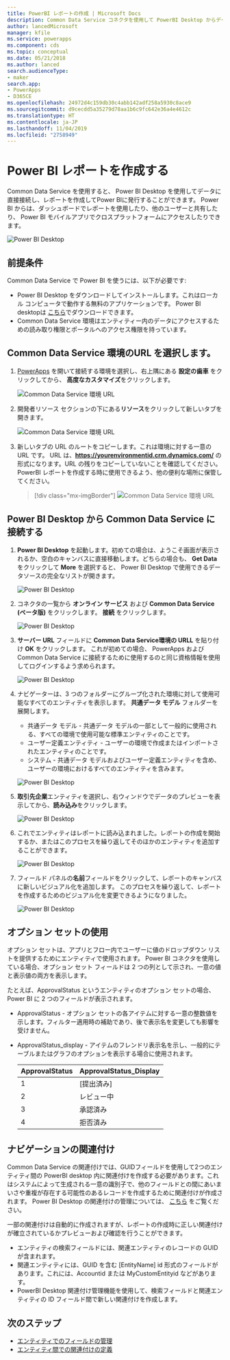 ```yaml
---
title: PowerBI レポートの作成 | Microsoft Docs
description: Common Data Service コネクタを使用して PowerBI Desktop からデータに接続する。
author: lancedMicrosoft
manager: kfile
ms.service: powerapps
ms.component: cds
ms.topic: conceptual
ms.date: 05/21/2018
ms.author: lanced
search.audienceType:
- maker
search.app:
- PowerApps
- D365CE
ms.openlocfilehash: 24972d4c159db30c4abb142adf258a5930c8ace9
ms.sourcegitcommit: d9cecdd5a35279d78aa1b6c9fc642e36a4e4612c
ms.translationtype: HT
ms.contentlocale: ja-JP
ms.lasthandoff: 11/04/2019
ms.locfileid: "2758949"
---
```

# <a name="create-a-power-bi-report"></a>Power BI レポートを作成する
Common Data Service を使用すると、 Power BI Desktop を使用してデータに直接接続し、レポートを作成してPower BIに発行することができます。 Power BI からは、ダッシュボードでレポートを使用したり、他のユーザーと共有したり、 Power BI モバイルアプリでクロスプラットフォームにアクセスしたりできます。

![Power BI Desktop](./media/data-platform-cds-powerbi-connector/PBIDesktop.png "Power BI Desktop")

## <a name="prerequisites"></a>前提条件

Common Data Service で Power BI を使うには、以下が必要です:

* Power BI Desktop をダウンロードしてインストールします。これはローカル コンピュータで動作する無料のアプリケーションです。 Power BI desktopは [こちら](https://powerbi.microsoft.com/desktop/)でダウンロードできます。
* Common Data Service 環境はエンティティー内のデータにアクセスするための読み取り権限とポータルへのアクセス権限を持っています。

## <a name="finding-your-common-data-service-environment-url"></a>Common Data Service 環境のURL を選択します。

1. [PowerApps](https://make.powerapps.com/?utm_source=padocs&utm_medium=linkinadoc&utm_campaign=referralsfromdoc) を開いて接続する環境を選択し、右上隅にある **設定の歯車** をクリックしてから、 **高度なカスタマイズ**をクリックします。

    ![Common Data Service 環境 URL](./media/data-platform-cds-powerbi-connector/CDSEnv1.png "Common Data Service環境")

2. 開発者リソース セクションの下にある**リソース**をクリックして新しいタブを開きます。

    ![Common Data Service 環境 URL](./media/data-platform-cds-powerbi-connector/CDSEnv2.png "Common Data Service環境")

3. 新しいタブの URL のルートをコピーします。これは環境に対する一意の URL です。 URL は、**https://yourenvironmentid.crm.dynamics.com/** の形式になります。URL の残りをコピーしていないことを確認してください。 PowerBI レポートを作成する時に使用できるよう、他の便利な場所に保管してください。

    > [!div class="mx-imgBorder"] 
    > ![Common Data Service 環境 URL](./media/data-platform-cds-powerbi-connector/CDSEnv3.png "Common Data Service環境")

## <a name="connecting-to-common-data-service-from-power-bi-desktop"></a>Power BI Desktop から Common Data Service に接続する

1. **Power BI Desktop** を起動します。初めての場合は、ようこそ画面が表示されるか、空白のキャンバスに直接移動します。どちらの場合も、 **Get Data** をクリックして **More** を選択すると、 Power BI Desktop で使用できるデータソースの完全なリストが開きます。

    ![Power BI Desktop](./media/data-platform-cds-powerbi-connector/CreateReport1.png "Power BI Desktop")

2. コネクタの一覧から **オンライン サービス** および **Common Data Service (ベータ版)** をクリックします。 **接続** をクリックします。

    ![Power BI Desktop](./media/data-platform-cds-powerbi-connector/CreateReport2.png "Power BI Desktop")

3. **サーバー URL** フィールドに **Common Data Service環境の URLL** を貼り付け **OK** をクリックします。 これが初めての場合、 PowerApps および Common Data Service に接続するために使用するのと同じ資格情報を使用してログインするよう求められます。

    ![Power BI Desktop](./media/data-platform-cds-powerbi-connector/CreateReport3.png "Power BI Desktop")

4. ナビゲーターは、3 つのフォルダーにグループ化された環境に対して使用可能なすべてのエンティティを表示します。 **共通データ モデル** フォルダーを展開します。

    * 共通データ モデル - 共通データ モデルの一部として一般的に使用される、すべての環境で使用可能な標準エンティティのことです。
    * ユーザー定義エンティティ - ユーザーの環境で作成またはインポートされたエンティティのことです。
    * システム - 共通データ モデルおよびユーザー定義エンティティを含め、ユーザーの環境におけるすべてのエンティティを含みます。

    ![Power BI Desktop](./media/data-platform-cds-powerbi-connector/CreateReport4.png "Power BI Desktop")

5. **取引先企業**エンティティを選択し、右ウィンドウでデータのプレビューを表示してから、**読み込み**をクリックします。

    ![Power BI Desktop](./media/data-platform-cds-powerbi-connector/CreateReport5.png "Power BI Desktop")

6. これでエンティティはレポートに読み込まれました。レポートの作成を開始するか、またはこのプロセスを繰り返してそのほかのエンティティを追加することができます。

    ![Power BI Desktop](./media/data-platform-cds-powerbi-connector/CreateReport6.png "Power BI Desktop")

7. フィールド パネルの**名前**フィールドをクリックして、レポートのキャンバスに新しいビジュアル化を追加します。 このプロセスを繰り返して、レポートを作成するためのビジュアル化を変更できるようになりました。

    ![Power BI Desktop](./media/data-platform-cds-powerbi-connector/CreateReport7.png "Power BI Desktop")


## <a name="using-option-sets"></a>オプション セットの使用

オプション セットは、アプリとフロー内でユーザーに値のドロップダウン リストを提供するためにエンティティで使用されます。 Power BI コネクタを使用している場合、オプション セット フィールドは 2 つの列として示され、一意の値と表示値の両方を表示します。

たとえば、ApprovalStatus というエンティティのオプション セットの場合、Power BI に 2 つのフィールドが表示されます。

* ApprovalStatus - オプション セットの各アイテムに対する一意の整数値を示します。フィルター適用時の補助であり、後で表示名を変更しても影響を受けません。
* ApprovalStatus_display - アイテムのフレンドリ表示名を示し、一般的にテーブルまたはグラフのオプションを表示する場合に使用されます。

    |ApprovalStatus|ApprovalStatus_Display|
    |---------|---------|
    1|[提出済み]
    2|レビュー中
    3|承認済み
    4|拒否済み

## <a name="navigating-relationships"></a>ナビゲーションの関連付け

Common Data Service の関連付けでは、GUIDフィールドを使用して2つのエンティティ間の PowerBI desktop 内に関連付けを作成する必要があります。これはシステムによって生成される一意の識別子で、他のフィールドとの間にあいまいさや重複が存在する可能性のあるレコードを作成するために関連付けが作成されます。 Power BI Desktop の関連付けの管理については、 [こちら](https://docs.microsoft.com/power-bi/desktop-create-and-manage-relationships) をご覧ください。

一部の関連付けは自動的に作成されますが、レポートの作成時に正しい関連付けが確立されているかプレビューおよび確認を行うことができます。

* エンティティの検索フィールドには、関連エンティティのレコードの GUID が含まれます。
* 関連エンティティには、GUID を含む [EntityName] id 形式のフィールドがあります。これには、Accountid または MyCustomEntityid などがあります。
* PowerBI Desktop 関連付け管理機能を使用して、検索フィールドと関連エンティティの ID フィールド間で新しい関連付けを作成します。


## <a name="next-steps"></a>次のステップ
* [エンティティでのフィールドの管理](data-platform-manage-fields.md)
* [エンティティ間での関連付けの定義](data-platform-entity-lookup.md)


